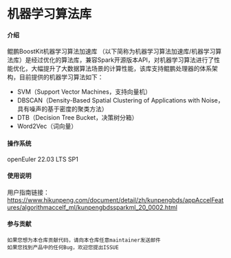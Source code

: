 # 机器学习算法库

#### 介绍
鲲鹏BoostKit机器学习算法加速库  （以下简称为机器学习算法加速库/机器学习算法库）是经过优化的算法库，兼容Spark开源版本API，对机器学习算法进行了性能优化，大幅提升了大数据算法场景的计算性能，该库支持鲲鹏处理器的体系架构，目前提供的机器学习算法如下：

- SVM（Support Vector Machines，支持向量机）
- DBSCAN（Density-Based Spatial Clustering of Applications with Noise，具有噪声的基于密度的聚类方法）
- DTB（Decision Tree Bucket，决策树分箱）
- Word2Vec（词向量）

#### 操作系统
openEuler 22.03 LTS SP1

#### 使用说明
用户指南链接：
https://www.hikunpeng.com/document/detail/zh/kunpengbds/appAccelFeatures/algorithmaccelf_ml/kunpengbdssparkml_20_0002.html

#### 参与贡献
    如果您想为本仓库贡献代码，请向本仓库任意maintainer发送邮件
    如果您找到产品中的任何Bug，欢迎您提出ISSUE
